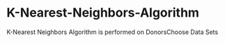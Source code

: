 # K-Nearest-Neighbors-Algorithm
K-Nearest Neighbors Algorithm is performed on DonorsChoose Data Sets
